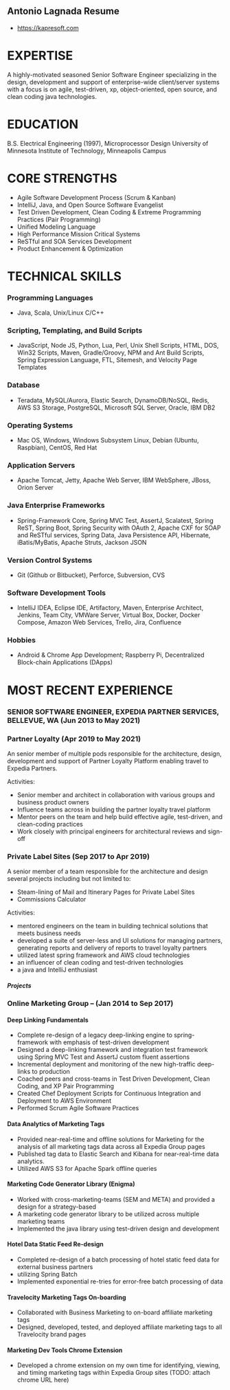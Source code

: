 ## Antonio Lagnada Resume
 - https://kapresoft.com

# EXPERTISE

A highly-motivated seasoned Senior Software Engineer specializing in the design, development and support of 
enterprise-wide client/server systems with a focus is on agile, test-driven, xp, object-oriented, 
open source, and clean coding java technologies.

# EDUCATION
B.S. Electrical Engineering (1997), Microprocessor Design
University of Minnesota Institute of Technology, Minneapolis Campus

# CORE STRENGTHS

- Agile Software Development Process (Scrum & Kanban)
- IntelliJ, Java, and Open Source Software Evangelist
- Test Driven Development, Clean Coding & Extreme Programming Practices (Pair Programming)
- Unified Modeling Language
- High Performance Mission Critical Systems
- ReSTful and SOA Services Development
- Product Enhancement & Optimization

# TECHNICAL SKILLS

### Programming Languages

- Java, Scala, Unix/Linux C/C++

### Scripting, Templating, and Build Scripts

- JavaScript, Node JS, Python, Lua, Perl, Unix Shell Scripts, HTML, DOS, Win32 Scripts, Maven, Gradle/Groovy, NPM and 
Ant Build Scripts, Spring Expression Language, FTL, Sitemesh, and Velocity Page Templates

### Database
- Teradata, MySQL/Aurora, Elastic Search, DynamoDB/NoSQL, Redis, AWS S3 Storage, PostgreSQL, Microsoft SQL Server, 
Oracle, IBM DB2

### Operating Systems
- Mac OS, Windows, Windows Subsystem Linux, Debian (Ubuntu, Raspbian), CentOS, Red Hat

### Application Servers
- Apache Tomcat, Jetty, Apache Web Server, IBM WebSphere, JBoss, Orion Server

### Java Enterprise Frameworks
- Spring-Framework Core, Spring MVC Test, AssertJ, Scalatest, Spring ReST, Spring Boot, Spring Security with OAuth 2, 
Apache CXF for SOAP and ReSTful services, Spring Data, Java Persistence API, Hibernate, iBatis/MyBatis, Apache Struts, 
Jackson JSON

### Version Control Systems
- Git (Github or Bitbucket), Perforce, Subversion, CVS

### Software Development Tools
- IntelliJ IDEA, Eclipse IDE, Artifactory, Maven, Enterprise Architect, Jenkins, Team City, VMWare Server, Virtual Box, 
Docker, Docker Compose, Amazon Web Services, Trello, Jira, Confluence

### Hobbies

- Android & Chrome App Development; Raspberry Pi, Decentralized Block-chain Applications (DApps)

# MOST RECENT EXPERIENCE

### SENIOR SOFTWARE ENGINEER, EXPEDIA PARTNER SERVICES, BELLEVUE, WA (Jun 2013 to May 2021)

### Partner Loyalty (Apr 2019 to May 2021)

An senior member of multiple pods responsible for the architecture, design, development and support of 
Partner Loyalty Platform enabling travel to Expedia Partners.

Activities:

- Senior member and architect in collaboration with various groups and business product owners
- Influence teams across in building the partner loyalty travel platform
- Mentor peers on the team and help build effective agile, test-driven, and clean-coding practices
- Work closely with principal engineers for architectural reviews and sign-off

### Private Label Sites (Sep 2017 to Apr 2019)

A senior member of a team responsible for the architecture and design several projects including but not limited to:

- Steam-lining of Mail and Itinerary Pages for Private Label Sites
- Commissions Calculator

Activities:

- mentored engineers on the team in building technical solutions that meets business needs
- developed a suite of server-less and UI solutions for managing partners, generating reports and delivery of 
reports to travel loyalty partners
- utilized latest spring framework and AWS cloud technologies
- an influencer of clean coding and test-driven technologies
- a java and IntelliJ enthusiast

##### Projects


### Online Marketing Group – (Jan 2014 to Sep 2017)

#### Deep Linking Fundamentals

- Complete re-design of a legacy deep-linking engine to spring-framework with emphasis of test-driven development
- Designed a deep-linking framework and integration test framework using Spring MVC Test and AssertJ custom fluent assertions
- Incremental deployment and monitoring of the new high-traffic deep-links to production
- Coached peers and cross-teams in Test Driven Development, Clean Coding, and XP Pair Programming
- Created Chef Deployment Scripts for Continuous Integration and Deployment to AWS Environment
- Performed Scrum Agile Software Practices

#### Data Analytics of Marketing Tags

- Provided near-real-time and offline solutions for Marketing for the analysis of all marketing tags data across all Expedia Group pages
- Published tag data to Elastic Search and Kibana for near-real-time data analytics.
- Utilized AWS S3 for Apache Spark offline queries
 
#### Marketing Code Generator Library (Enigma)

- Worked with cross-marketing-teams (SEM and META) and provided a design for a strategy-based
- A marketing code generator library to be utilized across multiple marketing teams
- Implemented the java library using test-driven design and development
 
#### Hotel Data Static Feed Re-design

- Completed re-design of a batch processing of hotel static feed data for external business partners
- utilizing Spring Batch
- Implemented exponential re-tries for error-free batch processing of data

#### Travelocity Marketing Tags On-boarding

- Collaborated with Business Marketing to on-board affiliate marketing tags
- Designed, developed, tested, and deployed affiliate marketing tags to all Travelocity brand pages

#### Marketing Dev Tools Chrome Extension

- Developed a chrome extension on my own time for identifying, viewing, and timing marketing tags within 
Expedia Group sites (TODO: attach chrome URL here)
 
